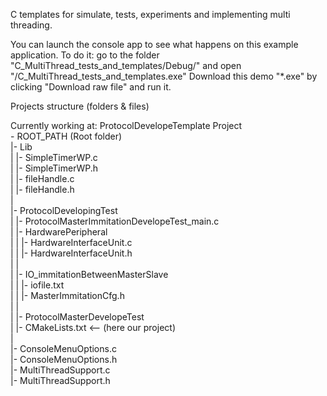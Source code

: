 C templates for simulate, tests, experiments and implementing multi threading.

You can launch the console app to see what happens on this example application. To do it: go to the folder "C_MultiThread_tests_and_templates/Debug/" and open "/C_MultiThread_tests_and_templates.exe"
Download this demo "*.exe" by clicking "Download raw file" and run it.


Projects structure (folders & files)

Currently working at: ProtocolDevelopeTemplate Project
<br />- ROOT_PATH (Root folder)
<br />   |- Lib
<br />   |   |- SimpleTimerWP.c
<br />   |   |- SimpleTimerWP.h
<br />   |   |- fileHandle.c
<br />   |   |- fileHandle.h
<br />   |
<br />   |- ProtocolDevelopingTest
<br />   |   |- ProtocolMasterImmitationDevelopeTest_main.c
<br />   |   |- HardwarePeripheral
<br />   |   |   |- HardwareInterfaceUnit.c
<br />   |   |   |- HardwareInterfaceUnit.h
<br />   |   |
<br />   |   |- IO_immitationBetweenMasterSlave
<br />   |   |   |- iofile.txt
<br />   |   |	|- MasterImmitationCfg.h
<br />   |   |
<br />   |   |- ProtocolMasterDevelopeTest
<br />   |       |- CMakeLists.txt   <-- (here our project)
<br />   |
<br />   |- ConsoleMenuOptions.c
<br />   |- ConsoleMenuOptions.h
<br />   |- MultiThreadSupport.c
<br />   |- MultiThreadSupport.h